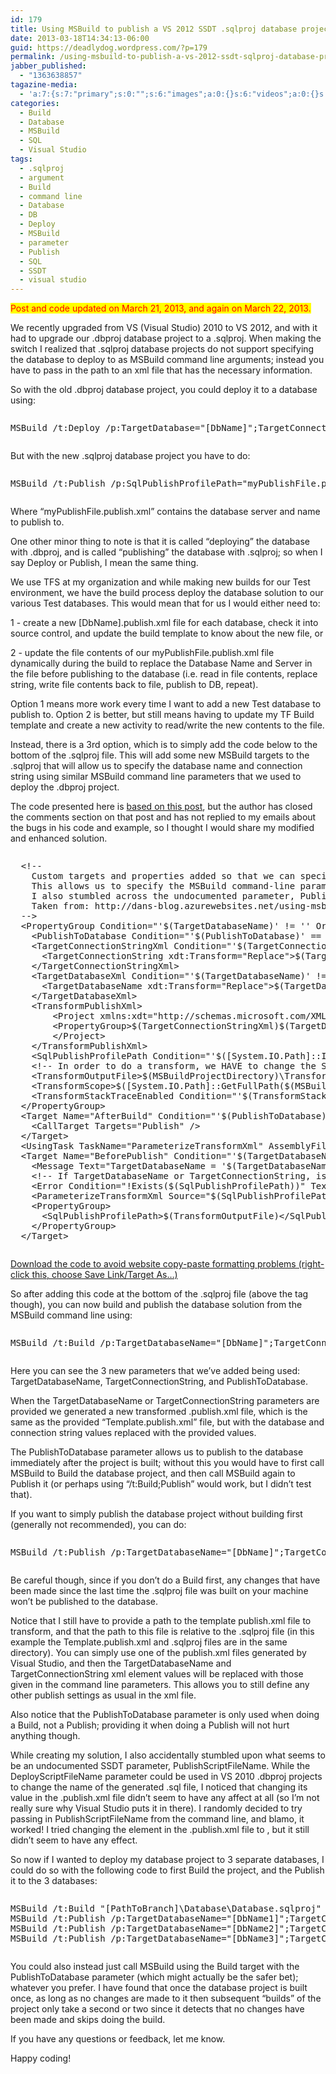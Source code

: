 ```yaml
---
id: 179
title: Using MSBuild to publish a VS 2012 SSDT .sqlproj database project the same way as a VS 2010 .dbproj database project (using command line arguments to specify the database to publish to)
date: 2013-03-18T14:34:13-06:00
guid: https://deadlydog.wordpress.com/?p=179
permalink: /using-msbuild-to-publish-a-vs-2012-ssdt-sqlproj-database-project-the-same-way-as-a-vs-2010-dbproj-database-project/
jabber_published:
  - "1363638857"
tagazine-media:
  - 'a:7:{s:7:"primary";s:0:"";s:6:"images";a:0:{}s:6:"videos";a:0:{}s:11:"image_count";i:0;s:6:"author";s:8:"22348637";s:7:"blog_id";s:8:"42916521";s:9:"mod_stamp";s:19:"2013-03-18 22:23:30";}'
categories:
  - Build
  - Database
  - MSBuild
  - SQL
  - Visual Studio
tags:
  - .sqlproj
  - argument
  - Build
  - command line
  - Database
  - DB
  - Deploy
  - MSBuild
  - parameter
  - Publish
  - SQL
  - SSDT
  - visual studio
---
```

<font style="background-color: #ffff00" color="#ff0000">Post and code updated on March 21, 2013, and again on March 22, 2013.</font>

We recently upgraded from VS (Visual Studio) 2010 to VS 2012, and with it had to upgrade our .dbproj database project to a .sqlproj. When making the switch I realized that .sqlproj database projects do not support specifying the database to deploy to as MSBuild command line arguments; instead you have to pass in the path to an xml file that has the necessary information.

So with the old .dbproj database project, you could deploy it to a database using:

<div id="scid:C89E2BDB-ADD3-4f7a-9810-1B7EACF446C1:ebed4e83-552c-46b7-8886-74e87da162e5" class="wlWriterEditableSmartContent" style="float: none; padding-bottom: 0px; padding-top: 0px; padding-left: 0px; margin: 0px; display: inline; padding-right: 0px">
  <pre style=white-space:normal>

  <pre class="brush: bash; gutter: false; pad-line-numbers: true; title: ; notranslate" title="">
MSBuild /t:Deploy /p:TargetDatabase="[DbName]";TargetConnectionString="Data Source=[Db.Server];Integrated Security=True;Pooling=False" /p:DeployToDatabase="True" "[PathToBranch]Database\Database.dbproj"
</pre>
</div>

But with the new .sqlproj database project you have to do:

<div id="scid:C89E2BDB-ADD3-4f7a-9810-1B7EACF446C1:ba4b755f-5214-4230-8dcb-a56dcbf775c4" class="wlWriterEditableSmartContent" style="float: none; padding-bottom: 0px; padding-top: 0px; padding-left: 0px; margin: 0px; display: inline; padding-right: 0px">
  <pre style=white-space:normal>

  <pre class="brush: bash; gutter: false; title: ; notranslate" title="">
MSBuild /t:Publish /p:SqlPublishProfilePath="myPublishFile.publish.xml" "[PathToBranch]Database\Database.sqlproj"
</pre>
</div>

Where “myPublishFile.publish.xml” contains the database server and name to publish to.

One other minor thing to note is that it is called “deploying” the database with .dbproj, and is called “publishing” the database with .sqlproj; so when I say Deploy or Publish, I mean the same thing.

We use TFS at my organization and while making new builds for our Test environment, we have the build process deploy the database solution to our various Test databases. This would mean that for us I would either need to:

1 - create a new [DbName].publish.xml file for each database, check it into source control, and update the build template to know about the new file, or

2 - update the file contents of our myPublishFile.publish.xml file dynamically during the build to replace the Database Name and Server in the file before publishing to the database (i.e. read in file contents, replace string, write file contents back to file, publish to DB, repeat).

Option 1 means more work every time I want to add a new Test database to publish to. Option 2 is better, but still means having to update my TF Build template and create a new activity to read/write the new contents to the file.

Instead, there is a 3rd option, which is to simply add the code below to the bottom of the .sqlproj file. This will add some new MSBuild targets to the .sqlproj that will allow us to specify the database name and connection string using similar MSBuild command line parameters that we used to deploy the .dbproj project.

The code presented here is [based on this post](http://huddledmasses.org/adventures-getting-msbuild-tfs-and-sql-server-data-tools-to-work-together/), but the author has closed the comments section on that post and has not replied to my emails about the bugs in his code and example, so I thought I would share my modified and enhanced solution.

<div id="scid:C89E2BDB-ADD3-4f7a-9810-1B7EACF446C1:b71976e0-b706-4182-b536-f33c33543fe1" class="wlWriterEditableSmartContent" style="float: none; padding-bottom: 0px; padding-top: 0px; padding-left: 0px; margin: 0px; display: inline; padding-right: 0px">
  <pre style=white-space:normal>

  <pre class="brush: xml; pad-line-numbers: true; title: ; notranslate" title="">
  &lt;!--
	Custom targets and properties added so that we can specify the database to publish to using command line parameters with VS 2012 .sqlproj projects, like we did with VS 2010 .dbproj projects.
	This allows us to specify the MSBuild command-line parameters TargetDatabaseName, and TargetConnectionString when Publishing, and PublishToDatabase when Building.
	I also stumbled across the undocumented parameter, PublishScriptFileName, which can be used to specify the generated sql script file name, just like DeployScriptFileName used to in VS 2010 .dbproj projects.
	Taken from: http://dans-blog.azurewebsites.net/using-msbuild-to-publish-a-vs-2012-ssdt-sqlproj-database-project-the-same-way-as-a-vs-2010-dbproj-database-project/
  --&gt;
  &lt;PropertyGroup Condition="'$(TargetDatabaseName)' != '' Or '$(TargetConnectionString)' != ''"&gt;
    &lt;PublishToDatabase Condition="'$(PublishToDatabase)' == ''"&gt;False&lt;/PublishToDatabase&gt;
    &lt;TargetConnectionStringXml Condition="'$(TargetConnectionString)' != ''"&gt;
      &lt;TargetConnectionString xdt:Transform="Replace"&gt;$(TargetConnectionString)&lt;/TargetConnectionString&gt;
    &lt;/TargetConnectionStringXml&gt;
    &lt;TargetDatabaseXml Condition="'$(TargetDatabaseName)' != ''"&gt;
      &lt;TargetDatabaseName xdt:Transform="Replace"&gt;$(TargetDatabaseName)&lt;/TargetDatabaseName&gt;
    &lt;/TargetDatabaseXml&gt;
    &lt;TransformPublishXml&gt;
        &lt;Project xmlns:xdt="http://schemas.microsoft.com/XML-Document-Transform" xmlns="http://schemas.microsoft.com/developer/msbuild/2003"&gt;
        &lt;PropertyGroup&gt;$(TargetConnectionStringXml)$(TargetDatabaseXml)&lt;/PropertyGroup&gt;
        &lt;/Project&gt;
    &lt;/TransformPublishXml&gt;
    &lt;SqlPublishProfilePath Condition="'$([System.IO.Path]::IsPathRooted($(SqlPublishProfilePath)))' == 'False'"&gt;$(MSBuildProjectDirectory)\$(SqlPublishProfilePath)&lt;/SqlPublishProfilePath&gt;
    &lt;!-- In order to do a transform, we HAVE to change the SqlPublishProfilePath --&gt;
    &lt;TransformOutputFile&gt;$(MSBuildProjectDirectory)\Transformed_$(TargetDatabaseName).publish.xml&lt;/TransformOutputFile&gt;
    &lt;TransformScope&gt;$([System.IO.Path]::GetFullPath($(MSBuildProjectDirectory)))&lt;/TransformScope&gt;
    &lt;TransformStackTraceEnabled Condition="'$(TransformStackTraceEnabled)'==''"&gt;False&lt;/TransformStackTraceEnabled&gt;
  &lt;/PropertyGroup&gt;
  &lt;Target Name="AfterBuild" Condition="'$(PublishToDatabase)'=='True'"&gt;
    &lt;CallTarget Targets="Publish" /&gt;
  &lt;/Target&gt;
  &lt;UsingTask TaskName="ParameterizeTransformXml" AssemblyFile="$(MSBuildExtensionsPath)\Microsoft\VisualStudio\v$(VisualStudioVersion)\Web\Microsoft.Web.Publishing.Tasks.dll" /&gt;
  &lt;Target Name="BeforePublish" Condition="'$(TargetDatabaseName)' != '' Or '$(TargetConnectionString)' != ''"&gt;
    &lt;Message Text="TargetDatabaseName = '$(TargetDatabaseName)', TargetConnectionString = '$(TargetConnectionString)', PublishScriptFileName = '$(PublishScriptFileName)', Transformed Sql Publish Profile Path = '$(TransformOutputFile)'" Importance="high" /&gt;
    &lt;!-- If TargetDatabaseName or TargetConnectionString, is passed in then we use the tokenize transform to create a parameterized sql publish file --&gt;
    &lt;Error Condition="!Exists($(SqlPublishProfilePath))" Text="The SqlPublishProfilePath '$(SqlPublishProfilePath)' does not exist, please specify a valid file using msbuild /p:SqlPublishProfilePath='Path'" /&gt;
    &lt;ParameterizeTransformXml Source="$(SqlPublishProfilePath)" IsSourceAFile="True" Transform="$(TransformPublishXml)" IsTransformAFile="False" Destination="$(TransformOutputFile)" IsDestinationAFile="True" Scope="$(TransformScope)" StackTrace="$(TransformStackTraceEnabled)" SourceRootPath="$(MSBuildProjectDirectory)" /&gt;
    &lt;PropertyGroup&gt;
      &lt;SqlPublishProfilePath&gt;$(TransformOutputFile)&lt;/SqlPublishProfilePath&gt;
    &lt;/PropertyGroup&gt;
  &lt;/Target&gt;
</pre>
</div>

<div id="scid:fb3a1972-4489-4e52-abe7-25a00bb07fdf:fd8b0e8d-f40e-4c6f-846e-511003fc9d0a" class="wlWriterEditableSmartContent" style="float: none; padding-bottom: 0px; padding-top: 0px; padding-left: 0px; margin: 0px; display: inline; padding-right: 0px">
  <p>
    <a href="/assets/Posts/2013/11/MsBuildTargetsToPublishSqlProjFromCommandLine.txt" target="_blank">Download the code to avoid website copy-paste formatting problems (right-click this, choose Save Link/Target As&#8230;)</a>
  </p>
</div>



So after adding this code at the bottom of the .sqlproj file (above the </Project> tag though), you can now build and publish the database solution from the MSBuild command line using:

<div id="scid:C89E2BDB-ADD3-4f7a-9810-1B7EACF446C1:3e2ed27f-66e6-4855-9afa-b7487eb386cc" class="wlWriterEditableSmartContent" style="float: none; padding-bottom: 0px; padding-top: 0px; padding-left: 0px; margin: 0px; display: inline; padding-right: 0px">
  <pre style=white-space:normal>

  <pre class="brush: bash; gutter: false; title: ; notranslate" title="">
MSBuild /t:Build /p:TargetDatabaseName="[DbName]";TargetConnectionString="Data Source=[Db.Server];Integrated Security=True;Pooling=False" /p:PublishToDatabase="True" /p:SqlPublishProfilePath="Template.publish.xml" "[PathToBranch]\Database\Database.sqlproj"
</pre>
</div>

Here you can see the 3 new parameters that we’ve added being used: TargetDatabaseName, TargetConnectionString, and PublishToDatabase.

When the TargetDatabaseName or TargetConnectionString parameters are provided we generated a new transformed .publish.xml file, which is the same as the provided “Template.publish.xml” file, but with the database and connection string values replaced with the provided values.

The PublishToDatabase parameter allows us to publish to the database immediately after the project is built; without this you would have to first call MSBuild to Build the database project, and then call MSBuild again to Publish it (or perhaps using “/t:Build;Publish” would work, but I didn’t test that).

If you want to simply publish the database project without building first (generally not recommended), you can do:

<div id="scid:C89E2BDB-ADD3-4f7a-9810-1B7EACF446C1:f9225384-aff3-4afc-8a16-a1017b85f760" class="wlWriterEditableSmartContent" style="float: none; padding-bottom: 0px; padding-top: 0px; padding-left: 0px; margin: 0px; display: inline; padding-right: 0px">
  <pre style=white-space:normal>

  <pre class="brush: bash; gutter: false; title: ; notranslate" title="">
MSBuild /t:Publish /p:TargetDatabaseName="[DbName]";TargetConnectionString="Data Source=[Db.Server];Integrated Security=True;Pooling=False" /p:SqlPublishProfilePath="Template.publish.xml" "[PathToBranch]\Database\Database.sqlproj"
</pre>
</div>

Be careful though, since if you don’t do a Build first, any changes that have been made since the last time the .sqlproj file was built on your machine won’t be published to the database.

Notice that I still have to provide a path to the template publish.xml file to transform, and that the path to this file is relative to the .sqlproj file (in this example the Template.publish.xml and .sqlproj files are in the same directory). You can simply use one of the publish.xml files generated by Visual Studio, and then the TargetDatabaseName and TargetConnectionString xml element values will be replaced with those given in the command line parameters. This allows you to still define any other publish settings as usual in the xml file.

Also notice that the PublishToDatabase parameter is only used when doing a Build, not a Publish; providing it when doing a Publish will not hurt anything though.

While creating my solution, I also accidentally stumbled upon what seems to be an undocumented SSDT parameter, PublishScriptFileName. While the DeployScriptFileName parameter could be used in VS 2010 .dbproj projects to change the name of the generated .sql file, I noticed that changing its value in the .publish.xml file didn’t seem to have any affect at all (so I’m not really sure why Visual Studio puts it in there). I randomly decided to try passing in PublishScriptFileName from the command line, and blamo, it worked! I tried changing the <DeployScriptFileName> element in the .publish.xml file to <PublishScriptFileName>, but it still didn’t seem to have any effect.

So now if I wanted to deploy my database project to 3 separate databases, I could do so with the following code to first Build the project, and the Publish it to the 3 databases:

<div id="scid:C89E2BDB-ADD3-4f7a-9810-1B7EACF446C1:7f8b97a8-c89b-4186-aa55-764a08e0ef94" class="wlWriterEditableSmartContent" style="float: none; padding-bottom: 0px; padding-top: 0px; padding-left: 0px; margin: 0px; display: inline; padding-right: 0px">
  <pre style=white-space:normal>

  <pre class="brush: bash; gutter: false; title: ; notranslate" title="">
MSBuild /t:Build "[PathToBranch]\Database\Database.sqlproj"
MSBuild /t:Publish /p:TargetDatabaseName="[DbName1]";TargetConnectionString="Data Source=[Db.Server];Integrated Security=True;Pooling=False" /p:PublishScriptFileName="[DbName1].sql" /p:SqlPublishProfilePath="Template.publish.xml" "[PathToBranch]\Database\Database.sqlproj"
MSBuild /t:Publish /p:TargetDatabaseName="[DbName2]";TargetConnectionString="Data Source=[Db.Server];Integrated Security=True;Pooling=False" /p:PublishScriptFileName="[DbName2].sql" /p:SqlPublishProfilePath="Template.publish.xml" "[PathToBranch]\Database\Database.sqlproj"
MSBuild /t:Publish /p:TargetDatabaseName="[DbName3]";TargetConnectionString="Data Source=[Db.Server];Integrated Security=True;Pooling=False" /p:PublishScriptFileName="[DbName3].sql" /p:SqlPublishProfilePath="Template.publish.xml" "[PathToBranch]\Database\Database.sqlproj"
</pre>
</div>

You could also instead just call MSBuild using the Build target with the PublishToDatabase parameter (which might actually be the safer bet); whatever you prefer. I have found that once the database project is built once, as long as no changes are made to it then subsequent “builds” of the project only take a second or two since it detects that no changes have been made and skips doing the build.

If you have any questions or feedback, let me know.

Happy coding!
